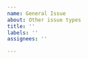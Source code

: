 ```yaml
---
name: General Issue
about: Other issue types
title: ''
labels: ''
assignees: ''

---
```


<!--
If your issue is not a bug report or a feature request, please consider using the Discussions tab instead.
https://github.com/bashly-framework/bashly/discussions
-->

